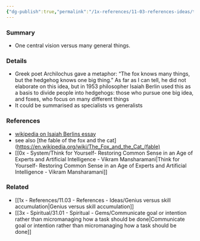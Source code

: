 ```yaml
---
{"dg-publish":true,"permalink":"/1x-references/11-03-references-ideas/the-fox-knows-many-things-the-hedgehog-only-one-thing/","title":"The fox knows many things the hedgehog only one thing","dgShowBacklinks":false}
---
```



### Summary
- One central vision versus many general things.

### Details
- Greek poet Archilochus gave a metaphor: “The fox knows many things, but the hedgehog knows one big thing.” As far as I can tell, he did not elaborate on this idea, but in 1953 philosopher Isaiah Berlin used this as a basis to divide people into hedgehogs: those who pursue one big idea, and foxes, who focus on many different things
- It could be summarised as specialists vs generalists

### References
- [wikipedia on Isaiah Berlins essay](https://en.wikipedia.org/wiki/The_Hedgehog_and_the_Fox)
- see also [the fable of the fox and the cat](https://en.wikipedia.org/wiki/The_Fox_and_the_Cat_(fable)
- [[0x - System/Think for Yourself- Restoring Common Sense in an Age of Experts and Artificial Intelligence - Vikram Mansharamani\|Think for Yourself- Restoring Common Sense in an Age of Experts and Artificial Intelligence - Vikram Mansharamani]]

### Related
- [[1x - References/11.03 - References - Ideas/Genius versus skill accumulation\|Genius versus skill accumulation]]
- [[3x - Spiritual/31.01 - Spiritual - Gems/Communicate goal or intention rather than micromanaging how a task should be done\|Communicate goal or intention rather than micromanaging how a task should be done]]
